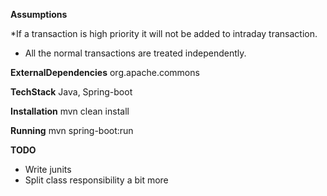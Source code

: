 **Assumptions**

*If a transaction is high priority it will not be added to intraday transaction.
* All the normal transactions are treated independently.

**ExternalDependencies**
 org.apache.commons
 
 **TechStack**
 Java, Spring-boot
 
 **Installation**
 mvn clean install
 
 **Running** mvn spring-boot:run
 
 
 **TODO**
 * Write junits
 * Split class responsibility a bit more
 
